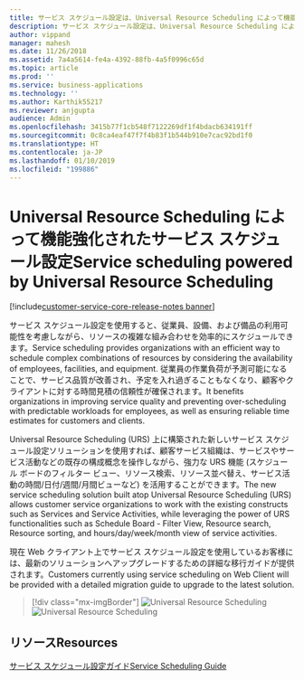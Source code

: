 ```yaml
---
title: サービス スケジュール設定は、Universal Resource Scheduling によって機能強化されました。
description: サービス スケジュール設定は、Universal Resource Scheduling によって機能強化されました。
author: vippand
manager: mahesh
ms.date: 11/26/2018
ms.assetid: 7a4a5614-fe4a-4392-88fb-4a5f0996c65d
ms.topic: article
ms.prod: ''
ms.service: business-applications
ms.technology: ''
ms.author: Karthik55217
ms.reviewer: anjgupta
audience: Admin
ms.openlocfilehash: 3415b77f1cb548f7122269df1f4bdacb634191ff
ms.sourcegitcommit: 0c8ca4eaf47f7f4b83f1b544b910e7cac92bd1f0
ms.translationtype: HT
ms.contentlocale: ja-JP
ms.lasthandoff: 01/10/2019
ms.locfileid: "199886"
---
```

#  <a name="service-scheduling-powered-by-universal-resource-scheduling"></a><span data-ttu-id="d67e8-103">Universal Resource Scheduling によって機能強化されたサービス スケジュール設定</span><span class="sxs-lookup"><span data-stu-id="d67e8-103">Service scheduling powered by Universal Resource Scheduling</span></span>  

[!include[customer-service-core-release-notes banner](../../includes/customer-service-core-release-notes.md)]

<span data-ttu-id="d67e8-104">サービス スケジュール設定を使用すると、従業員、設備、および備品の利用可能性を考慮しながら、リソースの複雑な組み合わせを効率的にスケジュールできます。</span><span class="sxs-lookup"><span data-stu-id="d67e8-104">Service scheduling provides organizations with an efficient way to schedule complex combinations of resources by considering the availability of employees, facilities, and equipment.</span></span> <span data-ttu-id="d67e8-105">従業員の作業負荷が予測可能になることで、サービス品質が改善され、予定を入れ過ぎることもなくなり、顧客やクライアントに対する時間見積の信頼性が確保されます。</span><span class="sxs-lookup"><span data-stu-id="d67e8-105">It benefits organizations in improving service quality and preventing over-scheduling with predictable workloads for employees, as well as ensuring reliable time estimates for customers and clients.</span></span> 

<span data-ttu-id="d67e8-106">Universal Resource Scheduling (URS) 上に構築された新しいサービス スケジュール設定ソリューションを使用すれば、顧客サービス組織は、サービスやサービス活動などの既存の構成概念を操作しながら、強力な URS 機能 (スケジュール ボードのフィルター ビュー、リソース検索、リソース並べ替え、サービス活動の時間/日付/週間/月間ビューなど) を活用することができます。</span><span class="sxs-lookup"><span data-stu-id="d67e8-106">The new service scheduling solution built atop Universal Resource Scheduling (URS) allows customer service organizations to work with the existing constructs such as Services and Service Activities, while leveraging the power of URS functionalities such as Schedule Board - Filter View, Resource search, Resource sorting, and hours/day/week/month view of service activities.</span></span> 

<span data-ttu-id="d67e8-107">現在 Web クライアント上でサービス スケジュール設定を使用しているお客様には、最新のソリューションへアップグレードするための詳細な移行ガイドが提供されます。</span><span class="sxs-lookup"><span data-stu-id="d67e8-107">Customers currently using service scheduling on Web Client will be provided with a detailed migration guide to upgrade to the latest solution.</span></span>

> [!div class="mx-imgBorder"]
> <span data-ttu-id="d67e8-108">![Universal Resource Scheduling](media/universal-resource-scheduling.png "Universal Resource Scheduling")</span><span class="sxs-lookup"><span data-stu-id="d67e8-108">![Universal Resource Scheduling](media/universal-resource-scheduling.png "Universal Resource Scheduling")</span></span>

## <a name="resources"></a><span data-ttu-id="d67e8-109">リソース</span><span class="sxs-lookup"><span data-stu-id="d67e8-109">Resources</span></span>

[<span data-ttu-id="d67e8-110">サービス スケジュール設定ガイド</span><span class="sxs-lookup"><span data-stu-id="d67e8-110">Service Scheduling Guide</span></span>](https://docs.microsoft.com/dynamics365/customer-engagement/customer-service/basics-service-service-scheduling)
